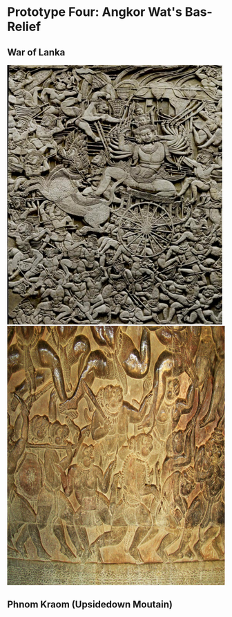 # Prototype Four: Angkor Wat's Bas-Relief 

## War of Lanka
<img src="images/battleOfLanka.jpeg" width="498" height="600">
<img src="images/monkeyarmy.jpeg" width="800" height="600">

## Phnom Kraom (Upsidedown Moutain)

